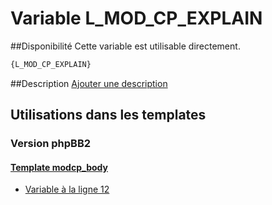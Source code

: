 # Variable L_MOD_CP_EXPLAIN

##Disponibilité
Cette variable est utilisable directement.

```html
{L_MOD_CP_EXPLAIN}
```

##Description
[Ajouter une description](https://fa-tvars.appspot.com/var/L_MOD_CP_EXPLAIN)

## Utilisations dans les templates

### Version phpBB2

#### [Template modcp_body](subsilver/modcp_body.md#readme)
* [Variable &agrave; la ligne 12](../subsilver/modcp_body.tpl#L12)